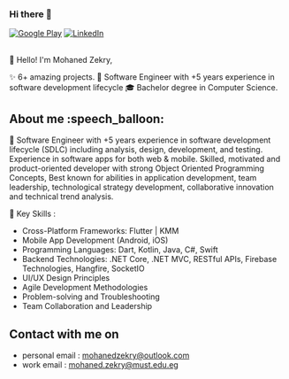 ### Hi there 👋

<p><a href="https://www.facebook.com/MohanadZekry" target="_blank"><img alt="Google Play" src="https://img.shields.io/badge/Facebook-4267B2.svg?style=for-the-badge&logo=facebook&logoColor=white" /></a> <a href="https://www.linkedin.com/in/mohanedzekry" target="_blank"><img alt="LinkedIn" src="https://img.shields.io/badge/linkedin-0077b5.svg?style=for-the-badge&logo=linkedin&logoColor=white" /></a>
<br />
<br />

👋 Hello! I'm Mohaned Zekry,

✨ 6+ amazing projects.
📱 Software Engineer with +5 years experience in software development lifecycle
🎓 Bachelor degree in Computer Science.

<h2> About me :speech_balloon: </h2>
🚀 Software Engineer with +5 years experience in software development lifecycle (SDLC) including analysis, design, development, and testing. Experience in software apps for both web & mobile. Skilled, motivated and product-oriented developer with strong Object Oriented Programming Concepts, Best known for abilities in application development, team leadership, technological strategy development, collaborative innovation and technical trend analysis.

🌟 Key Skills :
- Cross-Platform Frameworks: Flutter | KMM
- Mobile App Development (Android, iOS)
- Programming Languages: Dart, Kotlin, Java, C#, Swift
- Backend Technologies: .NET Core, .NET MVC, RESTful APIs, Firebase Technologies, Hangfire, SocketIO
- UI/UX Design Principles
- Agile Development Methodologies
- Problem-solving and Troubleshooting
- Team Collaboration and Leadership

<h2> Contact with me on </h2>

- personal email : mohanedzekry@outlook.com
- work email : mohaned.zekry@must.edu.eg

